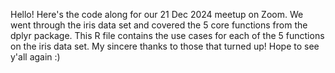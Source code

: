 Hello! Here's the code along for our 21 Dec 2024 meetup on Zoom. 
We went through the iris data set and covered the 5 core functions from the dplyr package. 
This R file contains the use cases for each of the 5 functions on the iris data set. 
My sincere thanks to those that turned up! 
Hope to see y'all again :)
